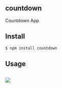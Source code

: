 ## countdown

Countdown App

## Install

```bash
$ npm install countdown
```

## Usage

 ```js
```

![](https://dl.dropbox.com/s/9q2p5mrqnajys22/npmel.jpg)
